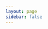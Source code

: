 ```yaml
---
layout: page
sidebar: false
---
```


<script setup>
import {
  VPTeamPage,
  VPTeamPageTitle,
  VPTeamMembers,
  VPTeamPageSection
} from "vitepress/theme";


const coreMembers = [
  {
    "avatar": "/img/member-xiaozhu2007.png",
    "name": "HackPig520",
    "title": "Creator",
    "org": "HelloTools",
    "desc": "万恶之源(bushi",
    "links": [{ "icon": "github", "link": "https://github.com/xiaozhu2007" }],
    "sponsor": "https://afdian.net/a/xiaozhu2021"
  },
  {
    "avatar": "/img/member-tac.png",
    "name": "Aochen Tan",
    "title": "Member",
    "links": [{ "icon": "github", "link": "https://github.com/TAC248" }],
    "sponsor": "https://s1.ax1x.com/2022/12/01/z0shND.png"
  },
  {
    "avatar": "https://www.github.com/1zyao.png",
    "name": "1zyao",
    "title": "Member",
    "links": [{ "icon": "github", "link": "https://github.com/1zyao" }]
  },
  {
    "avatar": "/img/member-vmstatus.png",
    "name": "vmstatus",
    "title": "Member",
    "desc": "未知去向",
    "links": [{ "icon": "github", "link": "https://github.com/vmstatus" }]
  }
];

/**
 * 对于常量 sponsors 来说，`title`属性指的是留言的内容
 * 
 */
const sponsors = [ 
  {
    avatar: "https://pic1.afdiancdn.com/user/9176bb7498d911eaa07752540025c377/avatar/2a750d92893ff7c67c5c241930f7cc69_w1080_h1440_s159.jpg?imageView2/1/w/480/h/480",
    name: "Pig2333",
    title: "12 CNY",
    org: "afdian",
    links: [{ icon: "github", link: "https://github.com/" }]
  }
];

const partners = [ 
    {
    avatar: "https://www.github.com/wling-art.png",
    name: "ZL Server",
    title: "钟乐服务器",
    "desc": "一个好玩的服务器",
    links: [{ icon: "github", link: "https://github.com/wling-art" }]
  },
    {
    avatar: "https://store-g1.seewo.com/enweb/images/share@256.png",
    name: "希沃白板 5",
    title: "为互动教学而生",
    "desc": "更高效的备课体验，更丰富的教学工具",
    links: [{ icon: "github", link: "https://github.com/EasiNote" }]
  },
  {
    avatar: "https://www.github.com/github.png",
    name: "虚位以待",
    title: "May be you?",
    links: [{ icon: "github", link: "https://github.com/" }]
  }
];

</script>

<VPTeamPage>
  <VPTeamPageTitle>
    <template #title>认识团队</template>
    <template #lead>HelloTools Cloud 的发展的背后是 HelloTools 团队的不懈努力，以下是部分团员的信息。</template>
  </VPTeamPageTitle>
  <VPTeamPageSection>
    <template #title>核心团队成员</template>
    <template #lead>HelloTools Cloud 的发展的背后是 HelloTools 团队的不懈努力，以下是核心团队成员的个人信息。</template>
    <template #members>
      <VPTeamMembers size="medium" :members="coreMembers" />
    </template>
  </VPTeamPageSection>
  <VPTeamPageSection>
    <template #title>赞助商</template>
    <template #lead>在我们的赞助者慷慨的财务支持下，HelloTools Cloud 才得以继续前进。</template>
    <template #members>
      <VPTeamMembers size="small" :members="sponsors" />
    </template>
  </VPTeamPageSection>
  <VPTeamPageSection>
    <template #title>社区伙伴</template>
    <template #lead>一些活跃的生产力工具让 HelloTools Cloud 的开发变得更加丰富多彩，团队成员们认为有必要在此特别提及。</template>
    <template #members>
      <VPTeamMembers size="small" :members="partners" />
    </template>
  </VPTeamPageSection>
</VPTeamPage>
